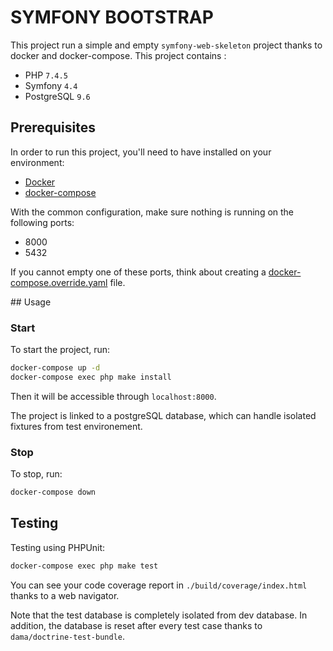 SYMFONY BOOTSTRAP
=================

This project run a simple and empty  `symfony-web-skeleton` project thanks to docker and docker-compose.
This project contains :

- PHP `7.4.5`
- Symfony `4.4`
- PostgreSQL `9.6`

## Prerequisites

In order to run this project, you'll need to have installed on your environment:

- [Docker](https://docs.docker.com/)
- [docker-compose](https://docs.docker.com/compose/)

With the common configuration, make sure nothing is running on the following ports:

- 8000
- 5432

If you cannot empty one of these ports, think about creating a [docker-compose.override.yaml](https://docs.docker.com/compose/extends/) file.

## Usage

### Start

To start the project, run: 

```bash
docker-compose up -d
docker-compose exec php make install
```

Then it will be accessible through `localhost:8000`.

The project is linked to a postgreSQL database, which can handle isolated fixtures from test environement.

### Stop

To stop, run:

```bash
docker-compose down
```

## Testing

Testing using PHPUnit:

```bash
docker-compose exec php make test
```

You can see your code coverage report in `./build/coverage/index.html` thanks to a web navigator.

Note that the test database is completely isolated from dev database.
In addition, the database is reset after every test case thanks to `dama/doctrine-test-bundle`.